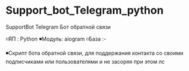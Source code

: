# Support_bot_Telegram_python
SupportBot Telegram
Бот обратной связи

◽️ЯП : Python 
◾️Модуль: aiogram
◽️База :-

◾️Cкрипт бота обратной связи, для поддержания контакта со своими подписчиками или пользователями и не засоряя при этом лс
